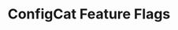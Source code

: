 ---
description: Manage features and change your software configuration using ConfigCat
  feature flags, without the need to re-deploy code.
episode: 609
link: https://configcat.com/unplugged
shortname: configcat.com-lup
title: ConfigCat Feature Flags
---